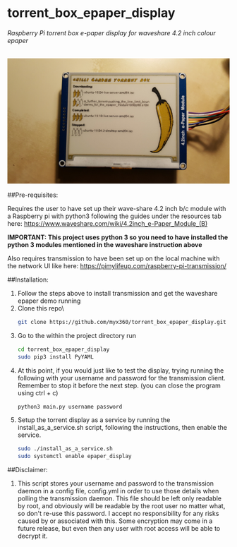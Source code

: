 # torrent_box_epaper_display

###### Raspberry Pi torrent box e-paper display for waveshare 4.2 inch colour epaper

![](images/torrent_box_demo.jpg)

##Pre-requisites:

Requires the user to have set up their wave-share 4.2 inch b/c module with a Raspberry pi with python3 following the
guides under the resources tab here:
https://www.waveshare.com/wiki/4.2inch_e-Paper_Module_(B)

**IMPORTANT: This project uses python 3 so you need to have installed the python 3 modules mentioned in the waveshare 
instruction above**

Also requires transmission to have been set up on the local machine with the network UI like here: 
https://pimylifeup.com/raspberry-pi-transmission/

##Installation:
1. Follow the steps above to install transmission and get the waveshare epaper demo running
2. Clone this repo\
    ```bash
    git clone https://github.com/myx360/torrent_box_epaper_display.git
3. Go to the within the project directory run
    ```bash
    cd torrent_box_epaper_display
    sudo pip3 install PyYAML
4. At this point, if you would just like to test the display, trying running the following with
your username and password for the transmission client. Remember to stop it before the next step.
(you can close the program using ctrl + c)
    ```bash
    python3 main.py username password
5. Setup the torrent display as a service by running the install_as_a_service.sh script,
following the instructions, then enable the service.
    ```bash
    sudo ./install_as_a_service.sh
    sudo systemctl enable epaper_display

##Disclaimer:
1. This script stores your username and password to the transmission daemon in a config file, config.yml
in order to use those details when polling the transmission daemon. This file should be left only readable by
root, and obviously will be readable by the root user no matter what, so don't re-use this password. I
accept no responsibility for any risks caused by or associated with this. Some encryption may come in a future
release, but even then any user with root access will be able to decrypt it.